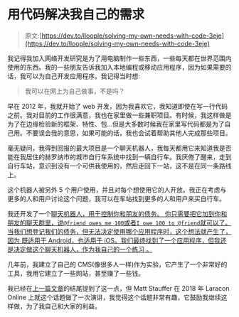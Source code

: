 # 用代码解决我自己的需求

> 原文:[https://dev.to/lloople/solving-my-own-needs-with-code-3eje](https://dev.to/lloople/solving-my-own-needs-with-code-3eje)

我记得我加入网络开发研究是为了用电脑制作一些东西，一些每天都在世界范围内使用的东西。我的一些朋友告诉我加入本地编程或移动应用程序，因为如果需要的话，我可以为自己开发应用程序。我记得当时想:

> 我可以在网上为自己做事，不是吗？

早在 2012 年，我就开始了 web 开发，因为我喜欢它，我知道即使在写一行代码之前。我对目前的工作很满意，我也在家里做一些兼职项目。有时候，我这样做是为了在边缘检验新的框架、特性、包...但是大多数时候我在家里写代码都是为了自己用。不要误会我的意思，如果可能的话，我也会试着帮助其他人完成那些项目。

毫无疑问，我得到回报的最大项目是一个聊天机器人，我每天都用它来知道我是否能在我居住的赫罗纳市的城市自行车系统中找到一辆自行车。我厌倦了醒来，走到自行车站，意识到没有一个可供我使用的，然后走回下一站，这不是在同一条路线上。

这个机器人被另外 5 个用户使用，并且对每个想使用它的人开放。我正在考虑与更多的人和用户讨论这个问题，我可以在车站找到更多的人和用户来买自行车。

我还开发了一个[聊天机器人，用于控制你和朋友的债务。
你只需要把它加到你和朋友的聊天群里，说`@friend owes me 100`或者`I owe 100 to @friend`就可以了。当我们想登记我们的债务，但无法决定使用哪个应用程序时，这个想法就产生了，因为
既适用于 Android，也适用于 iOS。我们最终找到了一个应用程序，但我还是决定做这个聊天机器人，作为我自己的一个练习
。](https://github.com/Lloople/bot-mr-debts)

几年前，我建立了自己的 CMS(像很多人一样)作为实验，它产生了一个非常好的工具，我用它建立了一些网站，甚至赚了一些钱。

我已经在[上一篇文章](https://davidllop.com/creating-a-chatbot-with-botman)的结尾提到了这一点，但 Matt Stauffer 在 2018 年 Laracon Online 上就这个话题做了一次演讲，我觉得这个话题非常有趣，它鼓励我继续这样做，为了我自己和大家的利益。
